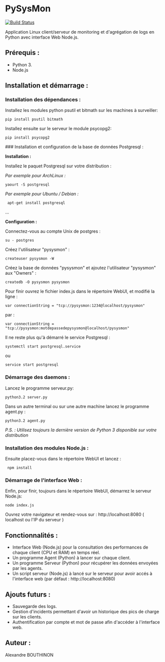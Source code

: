 # PySysMon

[![Build Status](https://travis-ci.org/alexandrebouthinon/PySysMon.svg?branch=master)](https://travis-ci.org/alexandrebouthinon/PySysMon)

Application Linux client/serveur de monitoring et d'agrégation de logs en Python avec interface Web Node.js.


## Prérequis :

- Python 3.
- Node.js

## Installation et démarrage :

### Installation des dépendances :

Installez les modules python psutil et bitmath sur les machines à surveiller:

<code>pip install psutil bitmath</code>

Installez ensuite sur le serveur le module psycopg2:

<code>pip install psycopg2</code>

### Installation et configuration de la base de données Postgresql :

**Installation :**

Installez le paquet Postgresql sur votre distribution :

*Par exemple pour ArchLinux :*

<code>yaourt -S postgresql</code>

*Par exemple pour Ubuntu / Debian  :*

<code> apt-get install postgresql</code>

...

**Configuration :**

Connectez-vous au compte Unix de postgres :

<code>su - postgres</code>

Créez l'utilisateur "pysysmon" :

<code>createuser pysysmon -W</code>

Créez la base de données "pysysmon" et ajoutez l'utilisateur "pysysmon" aux "Owners" :

<code>createdb -O pysysmon pysysmon</code>

Pour finir ouvrez le fichier index.js dans le répertoire WebUI, et modifié la ligne :

<code>var connectionString = "tcp://pysysmon:1234@localhost/pysysmon"
</code>

par :

<code>var connectionString = "tcp://pysysmon:motdepassedepysysmon@localhost/pysysmon"
</code>

Il ne reste plus qu'à démarré le service Postgresql :

<code>systemctl start postgresql.service</code>

ou

<code>service start postgresql</code>

### Démarrage des daemons :

Lancez le programme serveur.py:

<code>python3.2 server.py</code>

Dans un autre terminal ou sur une autre machine lancez le programme agent.py :

<code>python3.2 agent.py</code>

*P.S. : Utilisez toujours la dernière version de Python 3 disponible sur votre distribution*

### Installation des modules Node.js :

Ensuite placez-vous dans le répertoire WebUI et lancez :

<code> npm install </code>


### Démarrage de l'interface Web :

Enfin, pour finir,  toujours dans le répertoire WebUI, démarrez le serveur Node.js:

<code>node index.js</code>


Ouvrez votre navigateur et rendez-vous sur : http://localhost:8080 ( localhost ou l'IP du serveur )

## Fonctionnalités :

- Interface Web (Node.js) pour la consultation des performances de chaque client (CPU et RAM) en temps réel.
- Un programme Agent (Python) à lancer sur chaque client.
- Un programme Serveur (Python) pour récupérer les données envoyées par les agents.
- Un script serveur (Node.js) à lancé sur le serveur pour avoir accés à l'interface web (par défaut : http://localhost:8080)

## Ajouts futurs :  

- Sauvegarde des logs.
- Gestion d'incidents permettant d'avoir un historique des pics de charge sur les clients.
- Authentification par compte et mot de passe afin d'accéder à l'interface web.


## Auteur :

Alexandre BOUTHINON  
